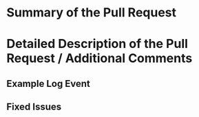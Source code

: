 <!-- 

PLEASE ACKNOWLEDGE THE FOLLOWING BEFORE PROCEEDING:

If I delete this entire template and go my own path, the core team may close my issue without further explanation or engagement.

Thanks for your understanding!
-->

# Summary of the Pull Request

<!--
A short summary of your pull request
-->

# Detailed Description of the Pull Request / Additional Comments

<!--
A detailed description of the pull request and any additional comments or context
-->

## Example Log Event

<!--
Fill this in case of false positive fixes
-->

## Fixed Issues

<!--
Link the fixed issues here, in case your commit fixes issues with rules or code
-->
